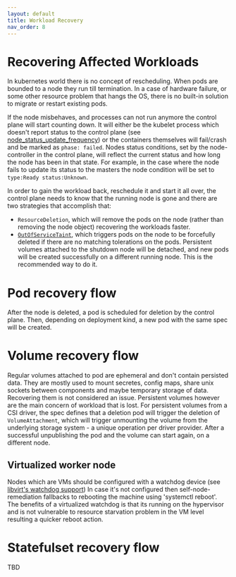 ```yaml
---
layout: default
title: Workload Recovery
nav_order: 8
---
```


# Recovering Affected Workloads

In kubernetes world there is no concept of rescheduling. When pods are bounded to a
node they run till termination. In a case of hardware failure, or some other
resource problem that hangs the OS, there is no built-in solution to migrate or
restart existing pods.

If the node misbehaves, and processes can not run anymore the control
plane will start counting down. It will either be the kubelet process which doesn't
report status to the control plane (see [node_status_update_frequency][]) or
the containers themselves will fail/crash and be marked as `phase: failed`.
Nodes status conditions, set by the node-controller in the control plane, will
reflect the current status and how long the node has been in that state.
For example, in the case where the node fails to update its status to the
masters the node condition will be set to `type:Ready status:Unknown`.

In order to gain the workload back, reschedule it and start it all over, the control plane
needs to know that the running node is gone and there are two strategies that accomplish
that:

- `ResourceDeletion`, which will remove the pods on the node (rather than removing the
node object) recovering the workloads faster.
- [`OutOfServiceTaint`][], which triggers pods on the node to be forcefully deleted if
there are no matching tolerations on the pods. Persistent volumes attached to the shutdown
node will be detached, and new pods will be created successfully on a different running
node. This is the recommended way to do it.


# Pod recovery flow

After the node is deleted, a pod is scheduled for deletion by the control
plane. Then, depending on deployment kind, a new pod with the same spec
will be created.

# Volume recovery flow

Regular volumes attached to pod are ephemeral and don't contain persisted data.
They are mostly used to mount secretes, config maps, share unix sockets between
components and maybe temporary storage of data. Recovering them is not considered
an issue.
Persistent volumes however are the main concern of workload that is lost.
For persistent volumes from a CSI driver, the spec defines that a deletion pod
will trigger the deletion of `VolumeAttachment`, which will trigger unmounting
the volume from the underlying storage system - a unique operation per driver provider.
After a successful unpublishing the pod and the volume can start again, on a different
node.

## Virtualized worker node

Nodes which are VMs should be configured with a watchdog device (see [libvirt's watchdog support][])
In case it's not configured then self-node-remediation fallbacks to rebooting the machine
using 'systemctl reboot'. The benefits of a virtualized watchdog is that its running
on the hypervisor and is not vulnerable to resource starvation problem in the VM level
resulting a quicker reboot action.

# Statefulset recovery flow

TBD

[node_status_update_frequency]: https://kubernetes.io/docs/reference/command-line-tools-reference/kubelet/
[`OutOfServiceTaint`]: https://kubernetes.io/docs/reference/labels-annotations-taints/#node-kubernetes-io-out-of-service
[libvirt's watchdog support]: https://libvirt.org/formatdomain.html#watchdog-device
